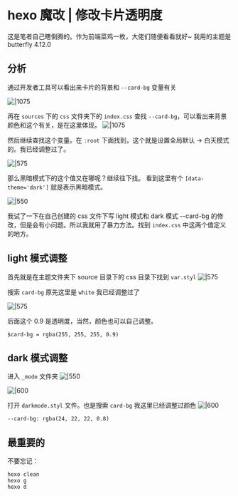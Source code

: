 # hexo 魔改 | 修改卡片透明度
这是笔者自己瞎倒腾的。作为前端菜鸡一枚，大佬们随便看看就好~
我用的主题是 butterfly 4.12.0
## 分析
通过开发者工具可以看出来卡片的背景和 `--card-bg` 变量有关

![|1075](https://typora-birdy.oss-cn-guangzhou.aliyuncs.com/20250213225653539.png)

再在 `sources` 下的 `css` 文件夹下的 ` index.css ` 查找 `--card-bg`，可以看出来背景颜色和这个有关，是在这里体现。
![|1075](https://typora-birdy.oss-cn-guangzhou.aliyuncs.com/20250213225813444.png)

然后继续查找这个变量。在 `:root` 下面找到，这个就是设置全局默认 -> 白天模式的。我已经调整过了。

![|575](https://typora-birdy.oss-cn-guangzhou.aliyuncs.com/20250213230001150.png)

那么黑暗模式下的这个值又在哪呢？继续往下找。
看到这里有个 `[data-theme='dark']` 就是表示黑暗模式。

![|550](https://typora-birdy.oss-cn-guangzhou.aliyuncs.com/20250213230117781.png)

我试了一下在自己创建的 css 文件下写 light 模式和 dark 模式 --card-bg 的修改，但是会有小问题。所以我就用了暴力方法。找到 `index.css` 中这两个值定义的地方。

## light 模式调整
首先就是在主题文件夹下 source 目录下的 css 目录下找到 `var.styl` 
![|575](https://typora-birdy.oss-cn-guangzhou.aliyuncs.com/20250213231230938.png)

搜索 `card-bg` 原先这里是 `white` 我已经调整过了

![|575](https://typora-birdy.oss-cn-guangzhou.aliyuncs.com/20250213231404579.png)

后面这个 0.9 是透明度，当然，颜色也可以自己调整。
```styl
$card-bg = rgba(255, 255, 255, 0.9)
```

## dark 模式调整
进入 `_mode` 文件夹
![|550](https://typora-birdy.oss-cn-guangzhou.aliyuncs.com/20250213231611829.png)

![|600](https://typora-birdy.oss-cn-guangzhou.aliyuncs.com/20250213231635595.png)

打开 `darkmode.styl` 文件。也是搜索 `card-bg` 我这里已经调整过颜色
![|600](https://typora-birdy.oss-cn-guangzhou.aliyuncs.com/20250213232024104.png)

```styl
--card-bg: rgba(24, 22, 22, 0.8)
```

## 最重要的
不要忘记：
```shell
hexo clean
hexo g
hexo d
```